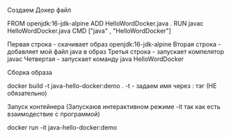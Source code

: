 Создаем Докер файл

FROM openjdk:16-jdk-alpine
ADD HelloWordDocker.java .
RUN javac HelloWordDocker.java
CMD ["java" , "HelloWordDocker"]

Первая строка - скачивает образ openjdk:16-jdk-alpine
Вторая строка - добавляет мой файл java в образ
Третья строка - запускает компелятор javac
Четвертая - запускает команду java HelloWordDocker

Сборка образа

docker build -t java-hello-docker:demo .
-t - задаем имя через : тэг (НЕ обязательно)

Запуск контейнера (Запускаюв интерактивном режиме -it так как есть взаимодествие с программой)

docker run -it java-hello-docker:demo

